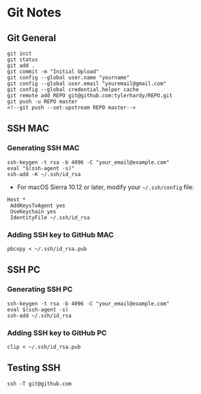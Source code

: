 # Git Notes
## Git General
```
git init
git status
git add .
git commit -m "Initial Upload"
git config --global user.name "yourname"
git config --global user.email "youremail@gmail.com"
git config --global credential.helper cache
git remote add REPO git@github.com:tylerhardy/REPO.git
git push -u REPO master
<!--git push --set-upstream REPO master-->
```
## SSH MAC
### Generating SSH MAC
```
ssh-keygen -t rsa -b 4096 -C "your_email@example.com"
eval "$(ssh-agent -s)"
ssh-add -K ~/.ssh/id_rsa
```
- For macOS Sierra 10.12 or later, modify your `~/.ssh/config` file:
```
Host *
 AddKeysToAgent yes
 UseKeychain yes
 IdentityFile ~/.ssh/id_rsa
```
### Adding SSH key to GitHub MAC
```
pbcopy < ~/.ssh/id_rsa.pub
```
## SSH PC
### Generating SSH PC
```
ssh-keygen -t rsa -b 4096 -C "your_email@example.com"
eval $(ssh-agent -s)
ssh-add ~/.ssh/id_rsa
```
### Adding SSH key to GitHub PC
```
clip < ~/.ssh/id_rsa.pub
```
## Testing SSH
```
ssh -T git@github.com
```
